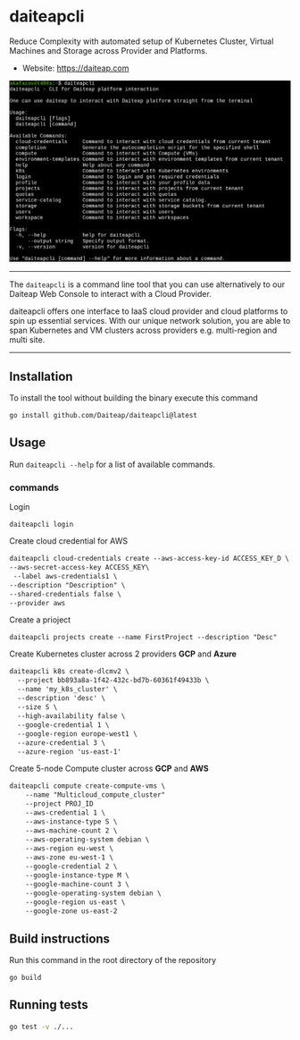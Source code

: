 # daiteapcli

Reduce Complexity with automated setup of Kubernetes Cluster, Virtual Machines and Storage across Provider and Platforms.

- Website: https://daiteap.com

![](assets/img/screenshot.png)

----

The `daiteapcli` is a command line tool that you can use alternatively to our Daiteap Web Console to interact with a Cloud Provider.

daiteapcli offers one interface to IaaS cloud provider and cloud platforms to spin up essential services. With our unique network solution, you are able to span Kubernetes and VM clusters across providers e.g. multi-region and multi site.

----

## Installation

To install the tool without building the binary execute this command

```
go install github.com/Daiteap/daiteapcli@latest
```

## Usage

Run `daiteapcli --help` for a list of available commands.

### commands
Login
```shell
daiteapcli login
```

Create cloud credential for AWS
```shell
daiteapcli cloud-credentials create --aws-access-key-id ACCESS_KEY_D \
--aws-secret-access-key ACCESS_KEY\
 --label aws-credentials1 \
--description "Description" \
--shared-credentials false \
--provider aws
```

Create a prioject
```shell
daiteapcli projects create --name FirstProject --description "Desc"
```

Create Kubernetes cluster across 2 providers **GCP** and **Azure**
```shell
daiteapcli k8s create-dlcmv2 \ 
  --project bb893a8a-1f42-432c-bd7b-60361f49433b \
  --name 'my_k8s_cluster' \
  --description 'desc' \
  --size S \
  --high-availability false \
  --google-credential 1 \
  --google-region europe-west1 \
  --azure-credential 3 \ 
  --azure-region 'us-east-1'
```

Create 5-node Compute cluster across **GCP** and **AWS**
```shell
daiteapcli compute create-compute-vms \
    --name "Multicloud_compute_cluster"
    --project PROJ_ID
    --aws-credential 1 \
    --aws-instance-type S \
    --aws-machine-count 2 \
    --aws-operating-system debian \
    --aws-region eu-west \
    --aws-zone eu-west-1 \
    --google-credential 2 \
    --google-instance-type M \
    --google-machine-count 3 \
    --google-operating-system debian \
    --google-region us-east \
    --google-zone us-east-2

```

## Build instructions

Run this command in the root directory of the repository

```
go build
```

## Running tests
```sh
go test -v ./...
```

